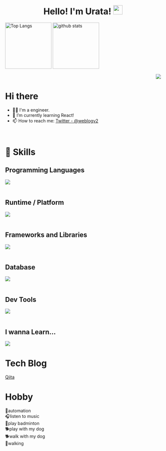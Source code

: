 <h1 align="center">
  Hello! I'm Urata!
  <img src="https://media.giphy.com/media/hvRJCLFzcasrR4ia7z/giphy.gif" width="30px" height="30px"/>
</h1>
<p align="left">
  <img alt="Top Langs" height="150px" src="https://github-readme-stats.vercel.app/api/top-langs/?username=hello-yuki0409&layout=compact&show_icons=true&theme=chartreuse-dark" />
  <img alt="github stats" height="150px" src="https://github-readme-stats.vercel.app/api?username=hello-yuki0409&theme=chartreuse-dark&show_icons=true" />
</p>
<!-- 1. GitHub usernameを変更 -->
<div align="right">
  <img src="https://komarev.com/ghpvc/?username=hello-yuki0409" />
</div>

<!-- 2. プロフィールや連絡先を変更 -->
# Hi there

- 🧑‍💻 I'm a engineer.
- 🌱 I’m currently learning React!
- 📫 How to reach me: [Twitter - @weblogv2](https://x.com/weblogv2)
<br>


<!-- 3. 好きな技術スタックに変更 -->
<!-- ライトモート：theme=light, ダークモート：theme=dark -->
<!-- アイコンの選択肢一覧：https://arc.net/l/quote/zizyykfh -->
# 🌱 Skills

## Programming Languages
<img src="https://skillicons.dev/icons?i=html,css,js,ts" /> <br /><br />

## Runtime / Platform
<img src="https://skillicons.dev/icons?i=nodejs" /> <br /><br />

## Frameworks and Libraries
<img src="https://skillicons.dev/icons?i=react,nextjs,jest,tailwind" /> <br /><br />

## Database
<img src="https://skillicons.dev/icons?i=supabase,firebase" /> <br /><br />

## Dev Tools
<img src="https://skillicons.dev/icons?i=npm,git,github,vercel,vscode,vite,wordpress" /> <br /><br />

## I wanna Learn...
<img src="https://skillicons.dev/icons?theme=dark&perline=7&i=python,go,rust,rails,django,fastapi,mongodb,aws,googlecloud,docker" />

# Tech Blog
[Qiita](https://qiita.com/Uyuki_0409)

# Hobby
🤖automation<br />
🎧listen to music<br />
🏸play badminton<br />
🐕play with my dog<br />
🐕walk with my dog<br />
👣walking
